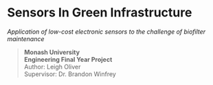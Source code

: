 # Sensors In Green Infrastructure
*Application of low-cost electronic sensors to the challenge of biofilter maintenance* <br>
> **Monash University** <br>
> **Engineering Final Year Project** <br>
> Author: Leigh Oliver <br>
> Supervisor: Dr. Brandon Winfrey <br>
